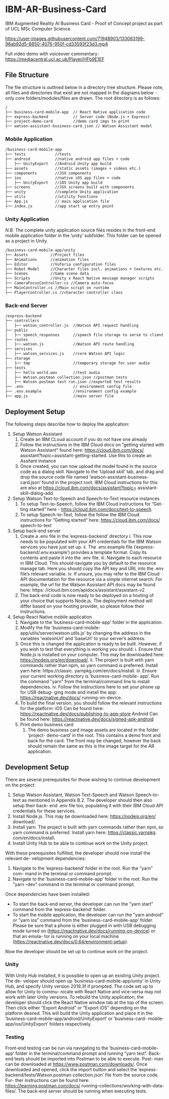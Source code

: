 # IBM-AR-Business-Card
IBM Augmented Reality AI Business Card - Proof of Concept project as part of UCL MSc Computer Science



https://user-images.githubusercontent.com/71948903/133063199-96ab92d5-8850-4076-950f-cd33593f23d3.mp4

Full video demo with voiceover commentary: https://mediacentral.ucl.ac.uk/Player/HFb9E1EF

## File Structure

The file structure is outlined below in a directory tree structure. Please note, all files and directories that exist are not mapped in the diagrams below - only core folders/modules/files are drawn. The root directory is as follows:

```bash
/
├── business-card-mobile-app  // React Native application code
├── express-backend           // Server code (Node.js + Express)
├── project-demo-card         //demo card imgs to print
├── watson-assistant-business-card.json // Watson Assistant model
```

### Mobile Application
```bash
/business-card-mobile-app 
├── tests             //tests
├── android           //native android app files + code
│   ├── UnityExport   //Android Unity app build
├── assets            //static assets (images + videos etc.)
├── components        //JSX components
├── ios               //native iOS app files + code
│   ├── UnityExport   //iOS Unity app build
├── screens           //JSX screens built with components
├── unity             //complete Unity application
├── utils             //utility functions
├── App.js            // main application file
├── index.js          //app start up entry point
```

### Unity Application
*N.B.* The complete unity application source files resides in the front-end mobile application folder in the ’unity’ subfolder. This folder can be opened as a project in Unity.
```bash
/business-card-mobile-app/unity 
├── Assets          //Project files
├── Animations      //animation files
├── Editor          //Vuforia configuration files
├── Robot Model     //Character files incl. animations + textures etc.
├── Scenes          //Game scene data
├── Scripts         //Unity x React Native message manager scripts
├── CameraFocusController.cs //Camera auto-focus
├── MainController.cs //Main script on runtime
├── PlayerController.cs //character controller class
```

### Back-end Server
```bash
/express-backend
├── controllers
│   ├── watson_controller.js  //Watson API request handling
├── public
│   ├── speech_responses      //speech file storage to serve to client
├── routes
│   ├── watson.js             //Watson API route handling
├── services
│   ├── watson_services.js    //core Watson API logic
├── storage
│   ├── tmp                   //temporary storage for user audio
├── tests
│   ├── hello world.wav       //test audio
│   ├── Watson.postman collection.json //postman tests
│   ├── Watson.postman test run.json //exported test results 
├── .env                      // environment config file
├── .env.example              //environment config example
├── app.js                    //main server file
```


## Deployment Setup
The following steps describe how to deploy the application: 
1. Setup Watson Assistant
    1. Create an IBM CLoud account if you do not have one already
    2. Follow the instructions in the IBM Cloud docs on ”getting started
        with Watson Assistant” found here: https://cloud.ibm.com/docs/
        assistant?topic=assistant-getting-started. Use this to create an Assitant instance
    3. Once created, you can now upload the model found in the source code as a dialog skill. Navigate to the ’Upload skill’ tab, and drag and drop the source code file named ’watson-assistant-business- card.json’ found in the project root. IBM Cloud instructions for this are also at https://cloud.ibm.com/docs/assistant?topic= assistant-skill-dialog-add
2. Setup Watson Text-to-Speech and Speech-to-Text resource instances
    1. To setup Text-to-Speech, follow the IBM Cloud instructions for ”Get-
    ting started” here - https://cloud.ibm.com/docs/text-to-speech
    2. To setup Speech-to-Text, follow the follow the IBM Cloud instructions for ”Getting started” here: https://cloud.ibm.com/docs/ speech-to-text
3. Setup back-end server
    1. Create a .env file in the ’express-backend’ directory
    i. This now needs to be populated with your API credentials for the IBM Watson services you have just set up.
    ii. The .env.example file (’express-backend/.env.example’) provides a template format. Copy its contents and paste it into the .env file.
    iii. Navigate to each resource in IBM Cloud. This should navigate you by default to the resource manage tab. Here you should copy the API key and URL into the .env file’s relevant variable.
    iv. If unsure, you may refer to the IBM Cloud API documentation for the resource via a simple internet search. For example, the url for the Watson Assistant API docs may be found here: https: //cloud.ibm.com/apidocs/assistant/assistant-v2
    2. The back-end code is now ready to be deployed on a hosting of your choice that supports Node.js. The deployment method will differ based on your hosting provider, so please follow their instructions.
4. Setup React Native mobile application
    1. Navigate to the ’business-card-mobile-app’ folder in the application.
    2. Modify the file ’business-card-mobile-app/utils/server/watson.utils.js’ by changing the address in the variables ’watsonUrl’ and ’baseUrl’ to your server’s address.
    3. Once this is changed the application is ready to be built. However, if you wish to test that everything is working you should:
    i. Ensure that Node.js is installed on your computer. This may be downloaded here: https://nodejs.org/en/download/.
    ii. The project is built with yarn commands rather than npm, so yarn command is preferred. Install yarn here: https://classic. yarnpkg.com/en/docs/install.
    iii. Ensure your current working directory is ’business-card-mobile- app’. Run the command ”yarn” from the terminal/command line to install dependencies.
    iv. Follow the instructions here to set your phone up for USB debug- ging mode and install the app: https://reactnative.dev/docs/ running-on-device.
    4. To build the final version, you should follow the relevant instructions for the platform:
    iOS Can be found here:
    https://reactnative.dev/docs/publishing-to-app-store
    Android Can be found here:
    https://reactnative.dev/docs/signed-apk-android
    5. Print demo business card
        1. The demo business card image assets are located in the folder ’project- demo-card’ in the root. This contains a demo front and back for the card. The front may be changed, however the back should remain the same as this is the image target for the AR application.

## Development Setup
There are several prerequisites for those wishing to continue development on the project:
1. Setup Watson Assistant, Watson Text-Speech and Watson Speech-to-text as mentioned in Appendix B.2. The developer should then also setup their back- end .env file too, populating it with their IBM Cloud API credentials for these services.
2. Install Node.js. This may be downloaded here: https://nodejs.org/en/ download/.
3. Install yarn. The project is built with yarn commands rather than npm, so yarn command is preferred. Install yarn here: https://classic.yarnpkg. com/en/docs/install.
4. Install Unity Hub to be able to continue work on the Unity project.


With these prerequisites fulfilled, the developer should now install the relevant de- velopment dependencies:
1. Navigate to the ’express-backend’ folder in the root. Run the ”yarn” com- mand in the terminal or command prompt.
2. Navigate to the ’business-card-mobile-app’ folder in the root. Run the ”yarn –dev” command in the terminal or command prompt.

Once dependencies have been installed:
+ To start the back-end server, the developer can run the ”yarn start” command from the ’express-backend’ folder.
+ To start the mobile application, the developer can run the ”yarn android” or ”yarn ios” command from the ’business-card-mobile-app’ folder. Please be sure that a phone is either plugged in with USB debugging mode turned on (https://reactnative.dev/docs/running-on-device) or that an emula- tor is running on your local machine (https://reactnative.dev/docs/0.64/environment-setup).

Now the developer should be set up to continue work on the project.

### Unity
With Unity Hub installed, it is possible to open up an existing Unity project. The de- veloper should open up ’business-card-mobile-app/unity’ in Unity Hub, and specify Unity version 2019.3f if prompted. The code set up to allow for Unity to commu- nicate with React Native and vice-versa may not work with later Unity versions.
To rebuild the Unity application, the developer should click the React Native window tab at the top of the screen. Then click either ”Export Android” or ”Export iOS” depending on the platform desired. This will build the Unity application and place it in the ’business-card-mobile-app/android/UnityExport’ or ’business-card- mobile-app/ios/UnityExport’ folders respectively.

### Testing
Front-end testing can be run via navigating to the ’business-card-mobile-app’ folder in the terminal/command prompt and running ”yarn test”.
Back-end tests should be imported into Postman to be able to execute. Post- man can be downloaded at https://www.postman.com/downloads/. Once downloaded and opened, click the import button and select the ’express- backend/tests/Watson.postman collection.json’ file from the source code. Fur- ther instructions can be found here: https://learning.postman.com/docs/ running-collections/working-with-data-files/. The back-end server should be running when executing tests.
